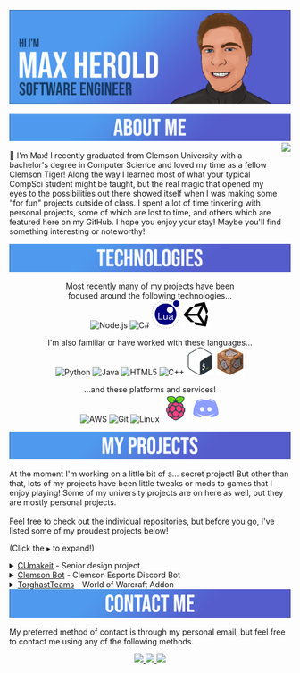 [![Header](https://raw.githubusercontent.com/maxheyn/maxheyn/master/resources/MaxHBanner.png "Header")](https://github.com/maxheyn)

<img src = 'https://github.com/maxheyn/maxheyn/blob/master/resources/AboutMeBanner.png' alt='About Me'>

<img align='right' src='resources/cute.gif' height="128">

👋 I'm Max! I recently graduated from Clemson University with a bachelor's degree in Computer Science and loved my time as a fellow Clemson Tiger! Along the way I learned most of what your typical CompSci student might be taught, but the real magic that opened my eyes to the possibilities out there showed itself when I was making some "for fun" projects outside of class. I spent a lot of time tinkering with personal projects, some of which are lost to time, and others which are featured here on my GitHub. I hope you enjoy your stay! Maybe you'll find something interesting or noteworthy!


<img src = 'https://github.com/maxheyn/maxheyn/blob/master/resources/TechnologiesBanner.png' alt='Technologies'>

<p align = 'center'>
Most recently many of my projects have been<br>focused around the following technologies...<br>

<img src = 'https://github.com/maxheyn/maxheyn/blob/master/resources/nodejs-original.svg' title='Node.js' alt='Node.js' width='50'/>
<img src = 'https://github.com/maxheyn/maxheyn/blob/master/resources/csharp-original.svg' title='C#' alt='C#' width='50'/>
<img src = 'https://github.com/maxheyn/maxheyn/blob/master/resources/Lua-Logo.svg' title='Lua' alt='Lua' width='50'/>
<img src = 'https://github.com/maxheyn/maxheyn/blob/master/resources/icons8-unity.svg' title='Unity3D' alt='Unity3D' width='50'/>
</p>

<p align = 'center'>
I'm also familiar or have worked with these languages...<br>

<img src = 'https://github.com/maxheyn/maxheyn/blob/master/resources/python-original.svg' title='Python' alt='Python' width='50'/>
<img src = 'https://github.com/maxheyn/maxheyn/blob/master/resources/java-original-wordmark.svg' title='Java' alt='Java' width='50'/>
<img src = 'https://github.com/maxheyn/maxheyn/blob/master/resources/html5-original-wordmark.svg' title='HTML5' alt='HTML5' width='50'/>
<img src = 'https://github.com/maxheyn/maxheyn/blob/master/resources/cplusplus-original.svg' title='C++' alt='C++' width='50'/>
<img src = 'https://github.com/maxheyn/maxheyn/blob/master/resources/Bash_Logo_Colored.svg' title='Bash/Shell' alt='Bash/Shell' width='50'/>
<img src = 'https://github.com/maxheyn/maxheyn/blob/master/resources/command_block.svg' title='Command Block Language' alt='Command Block' width='50'/>
</p>

<p align = 'center'>
...and these platforms and services!<br>

<img src = 'https://github.com/maxheyn/maxheyn/blob/master/resources/amazonwebservices-original.svg' title='AWS' alt='AWS' width='50'/>
<img src = 'https://github.com/maxheyn/maxheyn/blob/master/resources/git-original.svg' title='Git' alt='Git' width='50'/>
<img src = 'https://github.com/maxheyn/maxheyn/blob/master/resources/linux-original.svg' title='Linux' alt='Linux' width='50'/>
<img src = 'https://github.com/maxheyn/maxheyn/blob/master/resources/icons8-raspberry-pi.svg' title='Raspberry Pi' alt='Raspberry Pi' width='50'/>
<img src = 'https://github.com/maxheyn/maxheyn/blob/master/resources/icons8-discord.svg' title='Discord' alt='Discord' width='50'/>
</p>

<img src = 'https://github.com/maxheyn/maxheyn/blob/master/resources/MyProjectsBanner.png' alt='My Projects'>

At the moment I'm working on a little bit of a... secret project! But other than that, lots of my projects have been little tweaks or mods to games that I enjoy playing! Some of my university projects are on here as well, but they are mostly personal projects. <br><br>Feel free to check out the individual repositories, but before you go, I've listed some of my proudest projects below!

(Click the ▸ to expand!)

<details>
    <summary>
        <a href="https://github.com/clemsonMakerspace/CUmakeit"><u>CUmakeit</u></a> - Senior design project 
    </summary>
    My team of 4 was given an amazing opportunity to work on a project sponsored by AWS, and to work and be mentored by AWS employees! We developed the foundations for a login and logout system for the <a href="https://www.cumaker.space/">Clemson Makerspace</a>, utilzing various AWS features and some Raspberry Pis with card readers.<br><br>Throughout my semesters at Clemson, this was by far the best learning opportunity that I experienced. I learned about and implementing various AWS features, the agile software development cycle, leading a group of developers, managing client expectations,  working on an large scale project, and most importantly... what to do <b>better</b> next time! This was truly the highlight of my college experience, and I even got a summer internship out of it 😊.
</details>

<details>
    <summary>
        <a href="https://github.com/maxheyn/Clemson-Bot"><u>Clemson Bot</u></a> - Clemson Esports Discord Bot 
    </summary>
    This was a fun project, inspired by a <a href="https://github.com/ClemsonCPSC-Discord/ClemBot">bot</a> of a similar name from the Clemson CPSC Discord, that I created during my time as an officer of <a href="https://discord.com/invite/clemson">Clemson Esports</a>. I was in charge of all things "technical" in the Discord, so I thought that maybe I'd use my skills to make those technical things a bit more... automated. (And easier for the next person!)<br><br>Clemson Bot was created with community feedback in mind and still has room for tons of features. Most of the current features are silly, like posting memes and inside jokes, but I made sure to include some utility that was much needed for the club.
</details>

<details>
    <summary>
        <a href="https://github.com/maxheyn/TorghastTeams"><u>TorghastTeams</u></a>  - World of Warcraft Addon
    </summary>
    An addon for World of Warcraft's newest feature: Torghast, Tower of the Damned! All that you need to know is in the repo's README, but simply put, it's a tweak to make it easier to play that game mode with your friends!<br><br>Along the way, I met some other super friendly addon developers who were kind enough to be of assistance and point me in the right directions, since the documentation and tutorials for making WoW addons were pretty sparce or outdated. Very thankful for them!<br><br>This was inspired by a friend who I met in World of Warcraft. They mentioned that they were interested in programming and had a tiny bit of experience with it. I thought, well, maybe we can make an addon together! Unfortunately... this addon ended up being a bit more than beginner friendly, but it got them programming again, and they started making their own addon and projects to keep up with what they saw I was doing. Proud to have had an impact on someone else who enjoys doing what I do as well!
</details>

<img src = 'https://github.com/maxheyn/maxheyn/blob/master/resources/ContactMeBanner.png' alt='Contact Me'>

My preferred method of contact is through my personal email, but feel free to contact me using any of the following methods.

<p align= 'center'>
<a href="mailto:maxoheyn@gmail.com?subject=Hello%20Max%2C%20From%20GitHub!"><img src='https://img.shields.io/badge/-maxoheyn@gmail.com-c14438?style=flat&logo=Gmail&logoColor=white'/>
<a href="mailto:moherol@g.clemson.edu?subject=Hello%20Max%2C%20From%20GitHub!"><img src='https://img.shields.io/badge/-moherol@g.clemson.edu-c14438?style=flat&logo=Gmail&logoColor=white'/>
<a href='https://www.linkedin.com/in/max-herold-8099b11a6/'><img src='https://img.shields.io/badge/-Max%20Herold-blue?style=flat&logo=Linkedin&logoColor=white&link=https://www.linkedin.com/in/max-herold-8099b11a6/'/>
</p>